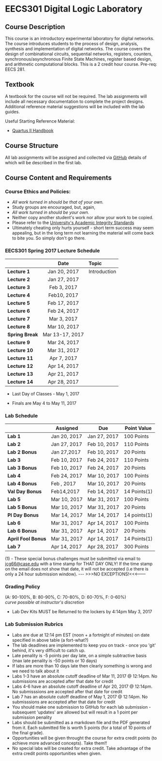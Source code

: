 # EECS301 Digital Logic Laboratory 

## Course Description

This course is an introductory experimental laboratory for digital networks. The course introduces students to the process of design, analysis, synthesis and implementation of digital networks. The course covers the design of combinational circuits, sequential networks, registers, counters, synchronous/asynchronous Finite State Machines, register based design, and arithmetic computational blocks. This is a 2 credit hour course. Pre-req: EECS 281.

## Textbook

A textbook for the course will not be required.  The lab assignments will include all necessary documentation to complete the project designs.  Additional reference material suggestions will be included with the lab guides.

Useful Starting Reference Material:

* [Quartus II Handbook](https://www.altera.com/content/dam/altera-www/global/en_US/pdfs/literature/hb/qts/qts-qps-handbook.pdf)

## Course Structure

All lab assignments will be assigned and collected via [GitHub](https://github.com) details of which will be described in the first lab.



## Course Content and Requirements

### Course Ethics and Policies:

* _All work turned in should be that of your own._
* Study groups are encouraged, but, again,
* _All work turned in should be your own._ 
* Neither copy another student's work nor allow your work to be copied.
* Please refer to the [University's Academic Integrity Standards](http://www.case.edu/provost/ugstudies/acintegrity.htm)
* Ultimately cheating only hurts yourself - short term success may seem appealing, but in the long term not learning the material will come back to bite you.  So simply don't go there.

### EECS301 Spring 2017 Lecture Schedule

|               |    Date      | Topic |
|---------------|:------------:|:------|
| **Lecture 1** | Jan 20, 2017 | Introduction |
| **Lecture 2** | Jan 27, 2017 |  |
| **Lecture 3** | Feb 3, 2017 |  |
| **Lecture 4** | Feb10, 2017 |  |
| **Lecture 5** | Feb 17, 2017 |  |
| **Lecture 6** | Feb 24, 2017 |  |
| **Lecture 7** | Mar 3, 2017 |  |
| **Lecture 8** | Mar 10, 2017 |  |
| **Spring Break** | Mar 13-17, 2017 |  |
| **Lecture 9** | Mar 24, 2017 |  |
| **Lecture 10** | Mar 31, 2017 |  |
| **Lecture 11** | Apr 7, 2017 |  |
| **Lecture 12** | Apr 14, 2017 |  |
| **Lecture 13** | Apr 21, 2017 |  |
| **Lecture 14** | Apr 28, 2017 |  |

* Last Day of Classes - May 1, 2017

* Finals are May 4 to May 11, 2017

### Lab Schedule

|           |   Assigned   |      Due      |   Point Value  |
|-----------|---------------|---------------|---------------|
| **Lab 1** | Jan 20, 2017	| Jan 27, 2017  |  100 Points   |
| **Lab 2** | Jan 27, 2017	| Feb 10, 2017  |  110 Points   |
| **Lab 2 Bonus** | Jan 27,2017 | Feb 10, 2017 | 20 Points |
| **Lab 3** | Feb 10, 2017	| Feb 24, 2017  |  110 Points   |
| **Lab 3 Bonus** | Feb 10, 2017	| Feb 24, 2017  |  20 Points   |
| **Lab 4** | Feb 24, 2017	| Mar 10, 2017  |  100 Points   |
| **Lab 4 Bonus** | Feb , 2017 | Mar 10, 2017  |  20 Points   |
| **Val Day Bonus** | Feb14,2017 | Feb 14, 2017 | 14 Points(1) |
| **Lab 5** | Mar 10, 2017	| Mar 31, 2017  |  100 Points   |
| **Lab 5 Bonus** | Mar 10, 2017	| Mar 31, 2017  |  20 Points   |
| **PI Day Bonus** | Mar 14, 2017 | Mar 14, 2017 | 14 points(1) |
| **Lab 6** | Mar 31, 2017	| Apr 14, 2017  |  100 Points   |
| **Lab 6 Bonus** | Mar 31, 2017 | Apr 14, 2017  |  20 Points   |
| **April Fool Bonus** | Mar 31, 2017 | Apr 14, 2017  |  14 Points(1)   |
| **Lab 7** | Apr 14, 2017	| Apr 28, 2017  |  300 Points   |

(1) - These special bonus challenges must be submitted via email to jcg66@case.edu with a time stamp for THAT DAY ONLY! 
 If the time stamp on the email does not show that date, it will not be accepted (i.e there is only a 24 hour submission window). --- >>>NO EXCEPTIONS!<<<---

### Grading Policy

(A: 90-100%, B: 80-90%, C: 70-80%, D: 60-70%, F: 0-60%)  
_curve possible at instructor's discretion_

* Lab Dev Kits MUST be Returned to the lockers by 4:14pm May 3, 2017

### Lab Submission Rubrics

* Labs are due at 12:14 pm EST (noon + a fortnight of minutes) on date specified in above table (a fort-what?)
* The lab deadlines are implemented to keep you on track - once you 'git' behind, it's very difficult to catch up.
* Late penality is -5 points per day late, on a simple subtractive basis (max late penality is -50 points or 10 days)
* If labs are more than 10 days late then clearly something is wrong and we need to talk about it
* Labs 1-3 have an absolute cutoff deadline of Mar 11, 2017 @ 12:14pm.  No submissions are accepted after that date for credit
* Labs 4-6 have an absolute cutoff deadline of Apr 20, 2017 @ 12:14pm.  No submisssions are accepted after that date for credit
* Lab 7 has an absolute cutoff deadline of May 1, 2017 @ 12:14pm.  No submisssions are accepted after that date for credit
* You should make one submission to GitHub for each lab submission - subsequent 'updates' are allowed but will result in a 1 point per submission penality
* Labs should be submitted as a markdown file and the PDF generated from it. Each submitted file is worth 5 points (for a total of 10 points of the final grade).
* Opportunities will be given throught the course for extra credit points (to achieve more advanced concepts).  Take them!!
* No special labs will be created for extra credit.  Take advantage of the extra credit points opportunities when given.
